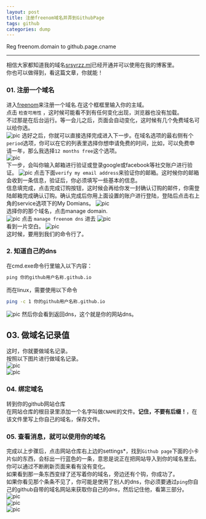 ```yaml
---
layout: post
title: 注册freenom域名并弄到GithubPage
tags: github
categories: dump
---
```


Reg freenom.domain to github.page.cname

---

相信大家都知道我的域名[srsyrzz.ml](https://sunbossrs.github.io/)已经开通并可以使用在我的博客里。  
你也可以做得到，看这篇文章，你就能！
  
### 01. 注册一个域名
进入[freenom](http://freenom.com)来注册一个域名.在这个框框里输入你的主域。  
点击 `检查可用性` ，这时候可能看不到有任何变化出现，浏览器也没有加载。  
不过那是在后台运行。等一会儿之后，页面会自动变化，这时候有几个免费域名可以给你选。  
![pic](https://coding.net/u/SunbossRS/p/GotBlogDowner/git/raw/master/img/freenomdomain/01.jpg)
选好之后，你就可以直接选择完成进入下一步。在域名选项的最右侧有个`period`选项，你可以在它的列表里选择你想申请免费的时间，比如，可以免费申请一年，那么我选择`12 months free`这个选项。  
![pic](https://coding.net/u/SunbossRS/p/GotBlogDowner/git/raw/master/img/freenomdomain/02.png)  
下一步，会叫你输入邮箱进行验证或登录google或facebook等社交账户进行验证。
![pic](https://coding.net/u/SunbossRS/p/GotBlogDowner/git/raw/master/img/freenomdomain/03.png)
点击下面`verify my email address`来验证你的邮箱。这时候你的邮箱会收到一条信息，验证后，你必须填写一些基本的信息。  
信息填完成，点击完成订购按钮，这时候会再给你发一封确认订购的邮件，你需登陆邮箱完成确认订购。确认完成后你用上面设置的账户进行登陆，登陆后点击右上角的service选项下的My Domians。
![pic](https://coding.net/u/SunbossRS/p/GotBlogDowner/git/raw/master/img/freenomdomain/04.png)  
选择你的那个域名，点击manage domain.  
![pic](https://coding.net/u/SunbossRS/p/GotBlogDowner/git/raw/master/img/freenomdomain/05.jpg)
点击 `manage freenom dns` 进去
![pic](https://coding.net/u/SunbossRS/p/GotBlogDowner/git/raw/master/img/freenomdomain/06.jpg)  
看到一片空白。
![pic](https://coding.net/u/SunbossRS/p/GotBlogDowner/git/raw/master/img/freenomdomain/07.jpg)  
这时候，要用到我们的命令行了。 
 
### 2. 知道自己的dns
在cmd.exe命令行里输入以下内容：
```cmd
ping 你的github用户名称.github.io
```
而在linux，需要使用以下命令
```bash
ping -c 1 你的github用户名称.github.io
```
![pic](https://coding.net/u/SunbossRS/p/GotBlogDowner/git/raw/master/img/freenomdomain/08.png)
然后你会看到返回dns，这个就是你的网站dns。  
  
## 03. 做域名记录值
这时，你就要做域名记录。  
按照以下图片进行做域名记录。  
![pic](https://coding.net/u/SunbossRS/p/GotBlogDowner/git/raw/master/img/freenomdomain/09.png)  
![pic](https://coding.net/u/SunbossRS/p/GotBlogDowner/git/raw/master/img/freenomdomain/10.png)  
  
### 04. 绑定域名
转到你的github网站仓库  
在网站仓库的根目录里添加一个名字叫做`CNAME`的文件。**记住，不要有后缀！**，在该文件里写上你自己的域名，保存文件。
  
### 05. 查看消息，就可以使用你的域名
完成以上步骤后，点击网站仓库右上边的settings*，找到`Github page`下面的小卡片似的东西，会标出一行蓝色的一条，意思是说正在把网站导入到你的域名里去。  
你可以通过不断刷新页面来看有没有变化。  
如果看到那一条东西变绿了还写着你的域名，旁边还有个钩，你成功了。  
如果你看见那个条条不见了，你可能是使用了别人的dns，你必须要通过`ping`你自己的github自带的域名网站来获取你自己的dns，然后记住他，看第三部分。  
![pic](https://coding.net/u/SunbossRS/p/GotBlogDowner/git/raw/master/img/freenomdomain/11.png)  
![pic](https://coding.net/u/SunbossRS/p/GotBlogDowner/git/raw/master/img/freenomdomain/12.png)  
![pic](https://coding.net/u/SunbossRS/p/GotBlogDowner/git/raw/master/img/freenomdomain/13.png)
